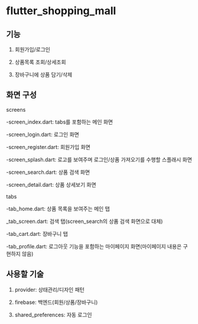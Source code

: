 # flutter_shopping_mall

## 기능
1. 회원가입/로그인

2. 상품목록 조회/상세조회

3. 장바구니에 상품 담기/삭제


## 화면 구성
screens

-screen_index.dart: tabs를 포함하는 메인 화면

-screen_login.dart: 로그인 화면

-screen_register.dart: 회원가입 화면

-screen_splash.dart: 로고를 보여주며 로그인/상품 가져오기를 수행할 스플래시 화면

-screen_search.dart: 상품 검색 화면

-screen_detail.dart: 상품 상세보기 화면


tabs

-tab_home.dart: 상품 목록을 보여주는 메인 탭

_tab_screen.dart: 검색 탭(screen_search의 상품 검색 화면으로 대체)

-tab_cart.dart: 장바구니 탭

-tab_profile.dart: 로그아웃 기능을 포함하는 마이페이지 화면(마이페이지 내용은 구현하지 않음)


## 사용할 기술

1. provider: 상태관리/디자인 패턴

2. firebase: 백엔드(회원/상품/장바구니)

3. shared_preferences: 자동 로그인
